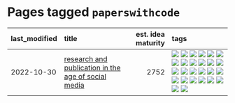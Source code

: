 # Pages tagged `paperswithcode`

|last_modified|title|est. idea maturity|tags
|:---|:---|---:|:---|
|2022-10-30|[research and publication in the age of social media](../research-and-social.md)|2752|[![](https://img.shields.io/badge/tag-arxiv-67053)](../tags/arxiv.md) [![](https://img.shields.io/badge/tag-citation-fdf6a0)](../tags/citation.md) [![](https://img.shields.io/badge/tag-corrections-288446)](../tags/corrections.md) [![](https://img.shields.io/badge/tag-credit-cd61a2)](../tags/credit.md) [![](https://img.shields.io/badge/tag-curation-95c41e)](../tags/curation.md) [![](https://img.shields.io/badge/tag-discoverability-6a13a1)](../tags/discoverability.md) [![](https://img.shields.io/badge/tag-discussion-4377c4)](../tags/discussion.md) [![](https://img.shields.io/badge/tag-feed-7fafe1)](../tags/feed.md) [![](https://img.shields.io/badge/tag-git-8e95e2)](../tags/git.md) [![](https://img.shields.io/badge/tag-git-8e95e2)](../tags/git.md) [![](https://img.shields.io/badge/tag-historyofscience-7385b0)](../tags/historyofscience.md) [![](https://img.shields.io/badge/tag-mastodon-539c8)](../tags/mastodon.md) [![](https://img.shields.io/badge/tag-openreview-b61d4d)](../tags/openreview.md) [![](https://img.shields.io/badge/tag-paperswithcode-b4bfb)](../tags/paperswithcode.md) [![](https://img.shields.io/badge/tag-platform-1fc7b)](../tags/platform.md) [![](https://img.shields.io/badge/tag-publication-96f12e)](../tags/publication.md) [![](https://img.shields.io/badge/tag-reproducibility-17673)](../tags/reproducibility.md) [![](https://img.shields.io/badge/tag-research-a7221f)](../tags/research.md) [![](https://img.shields.io/badge/tag-retractions-b0d845)](../tags/retractions.md) [![](https://img.shields.io/badge/tag-search-6ee5de)](../tags/search.md) [![](https://img.shields.io/badge/tag-socialmedia-48b79f)](../tags/socialmedia.md) [![](https://img.shields.io/badge/tag-stackoverflow-5aa8d1)](../tags/stackoverflow.md) [![](https://img.shields.io/badge/tag-subscription-c34d1)](../tags/subscription.md) [![](https://img.shields.io/badge/tag-transparency-913db)](../tags/transparency.md) [![](https://img.shields.io/badge/tag-twitter-87ec15)](../tags/twitter.md) [![](https://img.shields.io/badge/tag-validation-3ed1c7)](../tags/validation.md)|